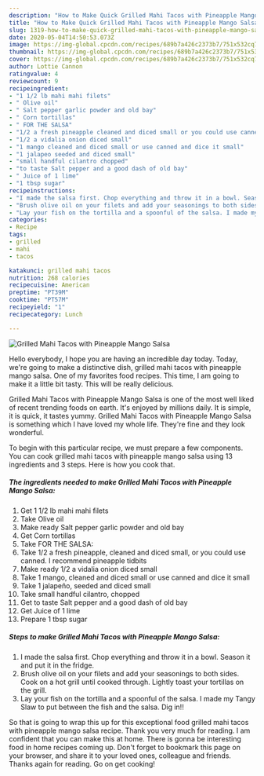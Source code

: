 ```yaml
---
description: "How to Make Quick Grilled Mahi Tacos with Pineapple Mango Salsa"
title: "How to Make Quick Grilled Mahi Tacos with Pineapple Mango Salsa"
slug: 1319-how-to-make-quick-grilled-mahi-tacos-with-pineapple-mango-salsa
date: 2020-05-04T14:50:53.073Z
image: https://img-global.cpcdn.com/recipes/689b7a426c2373b7/751x532cq70/grilled-mahi-tacos-with-pineapple-mango-salsa-recipe-main-photo.jpg
thumbnail: https://img-global.cpcdn.com/recipes/689b7a426c2373b7/751x532cq70/grilled-mahi-tacos-with-pineapple-mango-salsa-recipe-main-photo.jpg
cover: https://img-global.cpcdn.com/recipes/689b7a426c2373b7/751x532cq70/grilled-mahi-tacos-with-pineapple-mango-salsa-recipe-main-photo.jpg
author: Lottie Cannon
ratingvalue: 4
reviewcount: 9
recipeingredient:
- "1 1/2 lb mahi mahi filets"
- " Olive oil"
- " Salt pepper garlic powder and old bay"
- " Corn tortillas"
- " FOR THE SALSA"
- "1/2 a fresh pineapple cleaned and diced small or you could use canned I recommend pineapple tidbits"
- "1/2 a vidalia onion diced small"
- "1 mango cleaned and diced small or use canned and dice it small"
- "1 jalapeo seeded and diced small"
- "small handful cilantro chopped"
- "to taste Salt pepper and a good dash of old bay"
- " Juice of 1 lime"
- "1 tbsp sugar"
recipeinstructions:
- "I made the salsa first. Chop everything and throw it in a bowl. Season it and put it in the fridge."
- "Brush olive oil on your filets and add your seasonings to both sides. Cook on a hot grill until cooked through. Lightly toast your tortillas on the grill."
- "Lay your fish on the tortilla and a spoonful of the salsa. I made my Tangy Slaw to put between the fish and the salsa. Dig in!!"
categories:
- Recipe
tags:
- grilled
- mahi
- tacos

katakunci: grilled mahi tacos 
nutrition: 268 calories
recipecuisine: American
preptime: "PT39M"
cooktime: "PT57M"
recipeyield: "1"
recipecategory: Lunch

---
```



![Grilled Mahi Tacos with Pineapple Mango Salsa](https://img-global.cpcdn.com/recipes/689b7a426c2373b7/751x532cq70/grilled-mahi-tacos-with-pineapple-mango-salsa-recipe-main-photo.jpg)

Hello everybody, I hope you are having an incredible day today. Today, we're going to make a distinctive dish, grilled mahi tacos with pineapple mango salsa. One of my favorites food recipes. This time, I am going to make it a little bit tasty. This will be really delicious.



Grilled Mahi Tacos with Pineapple Mango Salsa is one of the most well liked of recent trending foods on earth. It's enjoyed by millions daily. It is simple, it is quick, it tastes yummy. Grilled Mahi Tacos with Pineapple Mango Salsa is something which I have loved my whole life. They're fine and they look wonderful.


To begin with this particular recipe, we must prepare a few components. You can cook grilled mahi tacos with pineapple mango salsa using 13 ingredients and 3 steps. Here is how you cook that.

<!--inarticleads1-->

##### The ingredients needed to make Grilled Mahi Tacos with Pineapple Mango Salsa:

1. Get 1 1/2 lb mahi mahi filets
1. Take  Olive oil
1. Make ready  Salt pepper garlic powder and old bay
1. Get  Corn tortillas
1. Take  FOR THE SALSA:
1. Take 1/2 a fresh pineapple, cleaned and diced small, or you could use canned. I recommend pineapple tidbits
1. Make ready 1/2 a vidalia onion diced small
1. Take 1 mango, cleaned and diced small or use canned and dice it small
1. Take 1 jalapeño, seeded and diced small
1. Take small handful cilantro, chopped
1. Get to taste Salt pepper and a good dash of old bay
1. Get  Juice of 1 lime
1. Prepare 1 tbsp sugar




<!--inarticleads2-->

##### Steps to make Grilled Mahi Tacos with Pineapple Mango Salsa:

1. I made the salsa first. Chop everything and throw it in a bowl. Season it and put it in the fridge.
1. Brush olive oil on your filets and add your seasonings to both sides. Cook on a hot grill until cooked through. Lightly toast your tortillas on the grill.
1. Lay your fish on the tortilla and a spoonful of the salsa. I made my Tangy Slaw to put between the fish and the salsa. Dig in!!




So that is going to wrap this up for this exceptional food grilled mahi tacos with pineapple mango salsa recipe. Thank you very much for reading. I am confident that you can make this at home. There is gonna be interesting food in home recipes coming up. Don't forget to bookmark this page on your browser, and share it to your loved ones, colleague and friends. Thanks again for reading. Go on get cooking!
